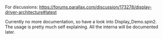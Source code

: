 For discussions:
https://forums.parallax.com/discussion/173278/display-driver-architecture#latest

Currently no more documentation, so have a look into Display_Demo.spin2. The usage is pretty much self explaining. All the interna will be documented later.
